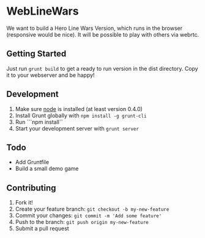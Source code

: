 WebLineWars
============

We want to build a Hero Line Wars Version, which runs in the browser (responsive would be nice). It will be possible to play with others via webrtc.

Getting Started
----------------

Just run ```grunt build``` to get a ready to run version in the dist directory. Copy it to your webserver and be happy!

Development
------------

1. Make sure [node](http://nodejs.org/) is installed (at least version 0.4.0)
2. Install Grunt globally with ```npm install -g grunt-cli```
3. Run ```npm install``
4. Start your development server with ```grunt server```


Todo
------

- Add Gruntfile
- Build a small demo game

Contributing
-------------

1. Fork it!
2. Create your feature branch: `git checkout -b my-new-feature`
3. Commit your changes: `git commit -m 'Add some feature'`
4. Push to the branch: `git push origin my-new-feature`
5. Submit a pull request

